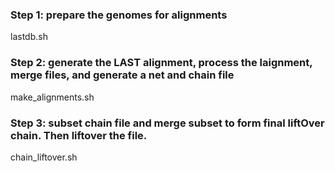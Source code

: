 ### Step 1: prepare the genomes for alignments
lastdb.sh


### Step 2: generate the LAST alignment, process the laignment, merge files, and generate a net and chain file
make_alignments.sh


### Step 3: subset chain file and merge subset to form final liftOver chain. Then liftover the file.
chain_liftover.sh
